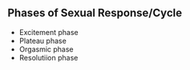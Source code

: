 ## Phases of Sexual Response/Cycle
- Excitement phase
- Plateau phase
- Orgasmic phase
- Resolutiion phase

